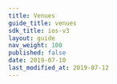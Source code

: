 ```yaml
---
title: Venues
guide_title: venues
sdk_title: ios-v3
layout: guide
nav_weight: 100
published: false
date: 2019-07-10
last_modified_at: 2019-07-12
---
```

